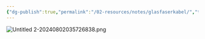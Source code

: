 ```yaml
---
{"dg-publish":true,"permalink":"/02-resources/notes/glasfaserkabel/","tags":["netzwerk/kabel"],"noteIcon":"","updated":"2024-08-02T03:57:44.615+02:00"}
---
```


![Untitled 2-20240802035726838.png](/img/user/02%20-%20RESOURCES/Files/IMG/Untitled%202-20240802035726838.png)